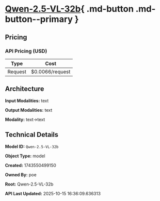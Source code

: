 # [Qwen-2.5-VL-32b](https://poe.com/Qwen-2.5-VL-32b){ .md-button .md-button--primary }

## Pricing

### API Pricing (USD)

| Type | Cost |
|------|------|
| Request | $0.0066/request |

## Architecture

**Input Modalities:** text

**Output Modalities:** text

**Modality:** text->text


## Technical Details

**Model ID:** `Qwen-2.5-VL-32b`

**Object Type:** model

**Created:** 1743550499150

**Owned By:** poe

**Root:** Qwen-2.5-VL-32b

**API Last Updated:** 2025-10-15 16:36:09.636313
